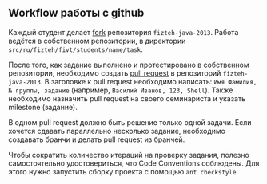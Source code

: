 ## Workflow работы с github

Каждый студент делает [fork](https://help.github.com/articles/fork-a-repo) репозитория ```fizteh-java-2013```. Работа
ведётся в собственном репозитории, в директории ```src/ru/fizteh/fivt/students/name/task```.

После того, как задание выполнено и протестировано в собственном репозитории, необходимо создать
[pull request](https://help.github.com/articles/using-pull-requests) в репозиторий ```fizteh-java-2013```. В заголовке
к pull request необходимо написать: ```Имя Фамилия, № группы, задание``` (например, ```Василий Иванов, 123, Shell```).
Также необходимо назначить pull request на своего семинариста и указать milestone (задание).

В одном pull request должно быть решение только одной задачи. Если хочется сдавать параллельно несколько задание,
необходимо создавать бранчи и делать pull request из бранчей.

Чтобы сократить количество итераций на проверку задания, полезно самостоятельно удостовериться, что Code Conventions
соблюдены. Для этого нужно запустить сборку проекта с помощью ```ant checkstyle```.
